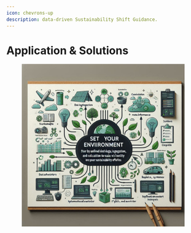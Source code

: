 ```yaml
---
icon: chevrons-up
description: data-driven Sustainability Shift Guidance.
---
```


# Application & Solutions

<figure><img src="../../.gitbook/assets/Designer.jpeg" alt=""><figcaption></figcaption></figure>
